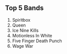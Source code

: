 ## Top 5 Bands
1. Spiritbox
2. Queen
3. Ice Nine Kills 
4. Motionless In White 
5. Five Finger Death Punch 
6. Wage War